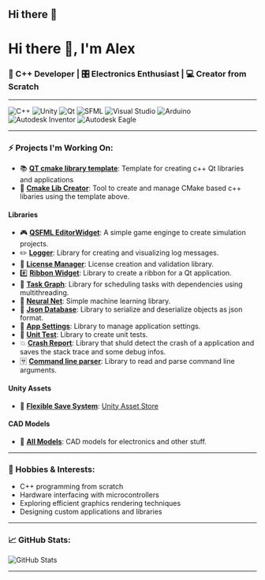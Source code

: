 ## Hi there 👋

<!--
**KROIA/KROIA** is a ✨ _special_ ✨ repository because its `README.md` (this file) appears on your GitHub profile.

Here are some ideas to get you started:

- 🔭 I’m currently working on ...
- 🌱 I’m currently learning ...
- 👯 I’m looking to collaborate on ...
- 🤔 I’m looking for help with ...
- 💬 Ask me about ...
- 📫 How to reach me: ...
- 😄 Pronouns: ...
- ⚡ Fun fact: ...
-->



# Hi there 👋, I'm Alex

### 🔧 C++ Developer | 🎛 Electronics Enthusiast | 💻 Creator from Scratch 

---

<!-- ### 🛠 Tech Stack -->

<!--![OpenGL](https://img.shields.io/badge/OpenGL-5586A4?style=for-the-badge&logo=opengl&logoColor=white) -->
![C++](https://img.shields.io/badge/C++-00599C?style=for-the-badge&logo=cplusplus&logoColor=white)
![Unity](https://img.shields.io/badge/Unity-000000?style=for-the-badge&logo=unity&logoColor=white)
![Qt](https://img.shields.io/badge/Qt-41CD52?style=for-the-badge&logo=qt&logoColor=white)
![SFML](https://img.shields.io/badge/SFML-8CC4D7?style=for-the-badge&logo=sfml&logoColor=white)
![Visual Studio](https://img.shields.io/badge/Visual%20Studio-5C2D91?style=for-the-badge&logo=visual%20studio&logoColor=white)
![Arduino](https://img.shields.io/badge/Arduino-00979D?style=for-the-badge&logo=arduino&logoColor=white)
![Autodesk Inventor](https://img.shields.io/badge/Autodesk%20Inventor-0696D7?style=for-the-badge&logo=autodesk&logoColor=white)
![Autodesk Eagle](https://img.shields.io/badge/Autodesk%20Eagle-0696D7?style=for-the-badge&logo=autodesk&logoColor=white)


---

### ⚡ Projects I'm Working On:

- 📚 **[QT cmake library template](https://github.com/KROIA/QT_cmake_library_template)**: Template for creating c++ Qt libraries and applications
- 🔧 **[Cmake Lib Creator](https://github.com/KROIA/CmakeLibCreator)**: Tool to create and manage CMake based c++ libaries using the template above.
#### Libraries
  * 🎮 **[QSFML EditorWidget](https://github.com/KROIA/QSFML_EditorWidget)**: A simple game enginge to create simulation projects.
  * ✏️ **[Logger](https://github.com/KROIA/Logger)**: Library for creating and visualizing log messages.
  * 🔐 **[License Manager](https://github.com/KROIA/LicenseManager)**: License creation and validation library.
  * #️⃣ **[Ribbon Widget](https://github.com/KROIA/RibbonWidget)**: Library to create a ribbon for a Qt application.
  * 🔀 **[Task Graph](https://github.com/KROIA/TaskGraph)**: Library for scheduling tasks with dependencies using multithreading.
  * 🐒 **[Neural Net](https://github.com/KROIA/NeuralNet)**: Simple machine learning library.
  * 📓 **[Json Database](https://github.com/KROIA/JsonDatabase)**: Library to serialize and deserialize objects as json format.
  * 🔧 **[App Settings](https://github.com/KROIA/AppSettings)**: Library to manage application settings.
  * 🔎 **[Unit Test](https://github.com/KROIA/UnitTest)**: Library to create unit tests.
  * 💥 **[Crash Report](https://github.com/KROIA/CrashReport)**: Library that shuld detect the crash of a application and saves the stack trace and some debug infos.
  * 🈂️ **[Command line parser](https://github.com/KROIA/CommandLineParser)**: Library to read and parse command line arguments.

#### Unity Assets
  * 📓 **[Flexible Save System](https://github.com/KROIA/Flexible-save-system)**: [Unity Asset Store](https://assetstore.unity.com/packages/add-ons/flexible-save-system-225017?srsltid=AfmBOoqDdcZV3FU8nCg029gN6xTE0E6i8E4hJ36Cq8EUV77YL5tSj0fJ)

#### CAD Models
  * 📐 **[All Models](https://grabcad.com/alex.krieg-1/models)**: CAD models for electronics and other stuff.
---

### 🔬 Hobbies & Interests:

- C++ programming from scratch
- Hardware interfacing with microcontrollers
- Exploring efficient graphics rendering techniques
- Designing custom applications and libraries

---

### 📈 GitHub Stats:

![GitHub Stats](https://github-readme-stats.vercel.app/api?username=KROIA&show_icons=true&theme=dark)

---
